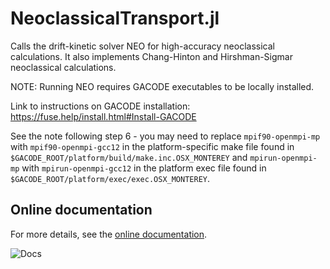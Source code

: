 # NeoclassicalTransport.jl

Calls the drift-kinetic solver NEO for high-accuracy neoclassical calculations.
It also implements Chang-Hinton and Hirshman-Sigmar neoclassical calculations.

NOTE: Running NEO requires GACODE executables to be locally installed. 

Link to instructions on GACODE installation: https://fuse.help/install.html#Install-GACODE

See the note following step 6 - you may need to replace `mpif90-openmpi-mp` with `mpif90-openmpi-gcc12`
in the platform-specific make file found in `$GACODE_ROOT/platform/build/make.inc.OSX_MONTEREY` and
`mpirun-openmpi-mp` with `mpirun-openmpi-gcc12` in the platform exec file found in
`$GACODE_ROOT/platform/exec/exec.OSX_MONTEREY`.

## Online documentation
For more details, see the [online documentation](https://projecttorreypines.github.io/NeoclassicalTransport.jl/dev).

![Docs](https://github.com/ProjectTorreyPines/NeoclassicalTransport.jl/actions/workflows/make_docs.yml/badge.svg)
